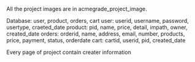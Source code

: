 All the project images are in acmegrade_project_image.

Database: user, product, orders, cart
user: userid, username, password, usertype, craeted_date
product: pid, name, price, detail, impath, owner, created_date
orders: orderid, name, address, email, number, products, price, payment, status, orderdate
cart: cartid, userid, pid, created_date

Every page of project contain creater information
